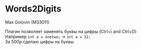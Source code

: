 # Words2Digits

Max Golovin (M33011)

Плагин позволяет заменять буквы на цифры (Ctrl+\ and Ctrl+D)  
Например ```int a = onetwo;``` -> ```int a = 12;```  
За 500р сделаю цифры на буквы
